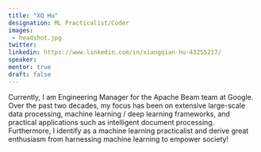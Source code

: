 ```yaml
---
title: "XQ Hu"
designation: ML Practicalist/Coder
images:
 - headshot.jpg
twitter:
linkedin: https://www.linkedin.com/in/xiangqian-hu-43255217/
speaker: 
mentor: true
draft: false
---
```


Currently, I am Engineering Manager for the Apache Beam team at Google. Over the past two decades, my focus has been on extensive large-scale data processing, machine learning / deep learning frameworks, and practical applications such as intelligent document processing. Furthermore, I identify as a machine learning practicalist and derive great enthusiasm from harnessing machine learning to empower society!